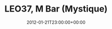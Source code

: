 ---
templateKey: event
guid: 0896e44b-6eab-11ea-99c5-002590d1d1b0
date: 2012-01-21T23:00:00+00:00
eventTime: '11pm'
title: LEO37, M Bar (Mystique)
artist: LEO37
city: Taipei
venue: M Bar (Mystique)
group: LEO37
---